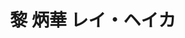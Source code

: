 ---
# Display name
title: 黎 炳華 レイ・ヘイカ

# Full name (for SEO)
first_name: 炳華
last_name: 黎

# Username (this should match the folder name)
authors:
  - Libinghua

# Order in display
weight: 30

# Is this the primary user of the site?
superuser: false

# Role/position
role: 特別訪問学生

# Organizations/Affiliations
organizations:
  - name: 東京農工大学
    url: ''
  - name: 理化学研究所 革新知能統合研究センター（AIP）
    url: ''
  - name: 順天堂大学
    url: ''
# Short bio (displayed in user profile at end of posts)
bio: 

interests:
  - 医用画像解析
  - 解釈可能なAI
  - ディープラーニング

# education:
#   courses:
#     - course: PhD in Artificial Intelligence
#       institution: Stanford University
#       year: 2012
#     - course: MEng in Artificial Intelligence
#       institution: Massachusetts Institute of Technology
#       year: 2009
#     - course: BSc in Artificial Intelligence
#       institution: Massachusetts Institute of Technology
#       year: 2008

# Social/Academic Networking
# For available icons, see: https://docs.hugoblox.com/getting-started/page-builder/#icons
#   For an email link, use "fas" icon pack, "envelope" icon, and a link in the
#   form "mailto:your-email@example.com" or "#contact" for contact widget.
# social:
#   - icon: envelope
#     icon_pack: fas
#     link: 'mailto:test@example.org'
#   - icon: twitter
#     icon_pack: fab
#     link: https://twitter.com/GeorgeCushen
#   - icon: google-scholar
#     icon_pack: ai
#     link: https://scholar.google.co.uk/citations?user=sIwtMXoAAAAJ
    # - icon: github
    #   icon_pack: fab
    #   link: https://github.com/gcushen
# Link to a PDF of your resume/CV from the About widget.
# To enable, copy your resume/CV to `static/files/cv.pdf` and uncomment the lines below.
#  - icon: cv
#    icon_pack: ai
#    link: https://tuat-novice.github.io/vhua.github.io/

# Enter email to display Gravatar (if Gravatar enabled in Config)
# email: nkvhua@outlook.com

# Organizational groups that you belong to (for People widget)
user_groups:
  - 研究者
---